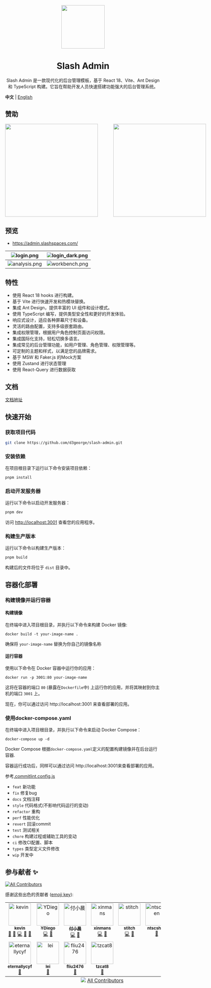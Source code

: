 <div align="center"> 
<br> 
<br>
<img src="./src/assets/images/logo.png" height="140" />
<h1> Slash Admin </h1>
<span style="font-size: 14px">
  Slash Admin 是一款现代化的后台管理模板，基于 React 18、Vite、Ant Design 和 TypeScript 构建。它旨在帮助开发人员快速搭建功能强大的后台管理系统。
</span>

</div>

**中文** | [English](./README.md)

## 赞助 
<div style="display: flex; gap: 50px"> 
  <img style="width:300px" src="https://d3george.github.io/github-static/pay/weixin.jpg" >
  <img style="width:300px" src="https://d3george.github.io/github-static/pay/buymeacoffee.png" />
</div>


## 预览
+ https://admin.slashspaces.com/

|![login.png](https://d3george.github.io/github-static/slash-admin/login.jpeg)|![login_dark.png](https://d3george.github.io/github-static/slash-admin/login_dark.jpeg)
| ----------------------------------------------------------------- | ------------------------------------------------------------------- |
|![analysis.png](https://d3george.github.io/github-static/slash-admin/analysis.png)|![workbench.png](https://d3george.github.io/github-static/slash-admin/workbench.png)
## 特性

- 使用 React 18 hooks 进行构建。
- 基于 Vite 进行快速开发和热模块替换。
- 集成 Ant Design，提供丰富的 UI 组件和设计模式。
- 使用 TypeScript 编写，提供类型安全性和更好的开发体验。
- 响应式设计，适应各种屏幕尺寸和设备。
- 灵活的路由配置，支持多级嵌套路由。
- 集成权限管理，根据用户角色控制页面访问权限。
- 集成国际化支持，轻松切换多语言。
- 集成常见的后台管理功能，如用户管理、角色管理、权限管理等。
- 可定制的主题和样式，以满足您的品牌需求。
- 基于 MSW 和 Faker.js 的Mock方案
- 使用 Zustand 进行状态管理
- 使用 React-Query 进行数据获取

## 文档
[文档地址](https://docs-admin.slashspaces.com/)

## 快速开始

### 获取项目代码

```bash
git clone https://github.com/d3george/slash-admin.git
```

### 安装依赖

在项目根目录下运行以下命令安装项目依赖：

```bash
pnpm install
```

### 启动开发服务器

运行以下命令以启动开发服务器：

```bash
pnpm dev
```

访问 [http://localhost:3001](http://localhost:3001) 查看您的应用程序。

### 构建生产版本

运行以下命令以构建生产版本：

```bash
pnpm build
```

构建后的文件将位于 `dist` 目录中。

## 容器化部署

### 构建镜像并运行容器
#### 构建镜像
在终端中进入项目根目录，并执行以下命令来构建 Docker 镜像:
```
docker build -t your-image-name .
```
确保将 `your-image-name` 替换为你自己的镜像名称

#### 运行容器
使用以下命令在 Docker 容器中运行你的应用：
```
docker run -p 3001:80 your-image-name
```
这将在容器的端口 `80` (暴露在`Dockerfile`中) 上运行你的应用，并将其映射到你主机的端口 `3001` 上。

现在，你可以通过访问 http://localhost:3001 来查看部署的应用。


### 使用docker-compose.yaml
在终端中进入项目根目录，并执行以下命令来启动 Docker Compose：
```
docker-compose up -d
```
Docker Compose 根据`docker-compose.yaml`定义的配置构建镜像并在后台运行容器.

容器运行成功后，同样可以通过访问 http://localhost:3001来查看部署的应用。

参考[.commitlint.config.js](./commitlint.config.js)

- `feat` 新功能
- `fix` 修复bug
- `docs` 文档注释
- `style` 代码格式(不影响代码运行的变动)
- `refactor` 重构
- `perf` 性能优化
- `revert` 回滚commit
- `test` 测试相关
- `chore` 构建过程或辅助工具的变动
- `ci` 修改CI配置、脚本
- `types` 类型定义文件修改
- `wip` 开发中

## 参与献者 ✨

<!-- ALL-CONTRIBUTORS-BADGE:START - Do not remove or modify this section -->
[![All Contributors](https://img.shields.io/badge/all_contributors-11-orange.svg?style=flat-square)](#contributors-)
<!-- ALL-CONTRIBUTORS-BADGE:END -->

感谢这些出色的贡献者 ([emoji key](https://allcontributors.org/docs/en/emoji-key)):

<!-- ALL-CONTRIBUTORS-LIST:START - Do not remove or modify this section -->
<!-- prettier-ignore-start -->
<!-- markdownlint-disable -->
<table>
  <tbody>
    <tr>
      <td align="center" valign="top" width="14.28%"><a href="https://blog.slashspaces.com/"><img src="https://avatars.githubusercontent.com/u/143698843?v=4?s=72" width="72px;" alt="kevin"/><br /><sub><b>kevin</b></sub></a><br /><a href="#design-d3george" title="Design">🎨</a> <a href="#tool-d3george" title="Tools">🔧</a> <a href="https://github.com/d3george/slash-admin/commits?author=d3george" title="Code">💻</a> <a href="https://github.com/d3george/slash-admin/issues?q=author%3Ad3george" title="Bug reports">🐛</a> <a href="https://github.com/d3george/slash-admin/commits?author=d3george" title="Documentation">📖</a></td>
      <td align="center" valign="top" width="14.28%"><a href="https://github.com/ydiego"><img src="https://avatars.githubusercontent.com/u/13268002?v=4?s=72" width="72px;" alt="YDiego"/><br /><sub><b>YDiego</b></sub></a><br /><a href="https://github.com/d3george/slash-admin/commits?author=ydiego" title="Code">💻</a> <a href="https://github.com/d3george/slash-admin/issues?q=author%3Aydiego" title="Bug reports">🐛</a></td>
      <td align="center" valign="top" width="14.28%"><a href="https://fuxiaochen.com/"><img src="https://avatars.githubusercontent.com/u/65325004?v=4?s=72" width="72px;" alt="付小晨"/><br /><sub><b>付小晨</b></sub></a><br /><a href="https://github.com/d3george/slash-admin/commits?author=aifuxi" title="Code">💻</a> <a href="https://github.com/d3george/slash-admin/issues?q=author%3Aaifuxi" title="Bug reports">🐛</a></td>
      <td align="center" valign="top" width="14.28%"><a href="https://github.com/xinmans"><img src="https://avatars.githubusercontent.com/u/2713008?v=4?s=72" width="72px;" alt="xinmans"/><br /><sub><b>xinmans</b></sub></a><br /><a href="https://github.com/d3george/slash-admin/commits?author=xinmans" title="Code">💻</a> <a href="#tool-xinmans" title="Tools">🔧</a></td>
      <td align="center" valign="top" width="14.28%"><a href="https://github.com/stitchLau"><img src="https://avatars.githubusercontent.com/u/52861440?v=4?s=72" width="72px;" alt="stitch"/><br /><sub><b>stitch</b></sub></a><br /><a href="https://github.com/d3george/slash-admin/commits?author=stitchLau" title="Code">💻</a> <a href="https://github.com/d3george/slash-admin/issues?q=author%3AstitchLau" title="Bug reports">🐛</a></td>
      <td align="center" valign="top" width="14.28%"><a href="https://github.com/ntscshen"><img src="https://avatars.githubusercontent.com/u/21041458?v=4?s=72" width="72px;" alt="ntscshen"/><br /><sub><b>ntscshen</b></sub></a><br /><a href="#tool-ntscshen" title="Tools">🔧</a></td>
      <td align="center" valign="top" width="14.28%"><a href="https://github.com/298977887"><img src="https://avatars.githubusercontent.com/u/127030474?v=4?s=72" width="72px;" alt="298977887"/><br /><sub><b>298977887</b></sub></a><br /><a href="https://github.com/d3george/slash-admin/commits?author=298977887" title="Code">💻</a></td>
    </tr>
    <tr>
      <td align="center" valign="top" width="14.28%"><a href="https://www.yuque.com/eternallycyf"><img src="https://avatars.githubusercontent.com/u/63464198?v=4?s=72" width="72px;" alt="eternallycyf"/><br /><sub><b>eternallycyf</b></sub></a><br /><a href="#tool-eternallycyf" title="Tools">🔧</a></td>
      <td align="center" valign="top" width="14.28%"><a href="https://github.com/hugepizza"><img src="https://avatars.githubusercontent.com/u/23519941?v=4?s=72" width="72px;" alt="lei"/><br /><sub><b>lei</b></sub></a><br /><a href="https://github.com/d3george/slash-admin/issues?q=author%3Ahugepizza" title="Bug reports">🐛</a></td>
      <td align="center" valign="top" width="14.28%"><a href="https://github.com/fliu2476"><img src="https://avatars.githubusercontent.com/u/19582252?v=4?s=72" width="72px;" alt="fliu2476"/><br /><sub><b>fliu2476</b></sub></a><br /><a href="https://github.com/d3george/slash-admin/issues?q=author%3Afliu2476" title="Bug reports">🐛</a></td>
      <td align="center" valign="top" width="14.28%"><a href="https://github.com/chenyuxi2002"><img src="https://avatars.githubusercontent.com/u/59554586?v=4?s=72" width="72px;" alt="tzcat8"/><br /><sub><b>tzcat8</b></sub></a><br /><a href="https://github.com/d3george/slash-admin/commits?author=chenyuxi2002" title="Documentation">📖</a></td>
    </tr>
  </tbody>
  <tfoot>
    <tr>
      <td align="center" size="13px" colspan="7">
        <img src="https://raw.githubusercontent.com/all-contributors/all-contributors-cli/1b8533af435da9854653492b1327a23a4dbd0a10/assets/logo-small.svg">
          <a href="https://all-contributors.js.org/docs/en/bot/usage">All Contributors</a>
        </img>
      </td>
    </tr>
  </tfoot>
</table>

<!-- markdownlint-restore -->
<!-- prettier-ignore-end -->

<!-- ALL-CONTRIBUTORS-LIST:END -->
